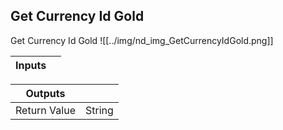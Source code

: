 ## Get Currency Id Gold
Get Currency Id Gold
![[../img/nd_img_GetCurrencyIdGold.png]]

|Inputs||
|--|--|

|Outputs||
|--|--|
| Return Value | String |
